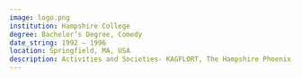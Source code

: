 ```yaml
---
image: logo.png
institution: Hampshire College
degree: Bachelor’s Degree, Comedy
date_string: 1992 – 1996
location: Springfield, MA, USA
description: Activities and Societies- KAGFLORT, The Hampshire Phoenix, WAMH, WMHC.
---
```

